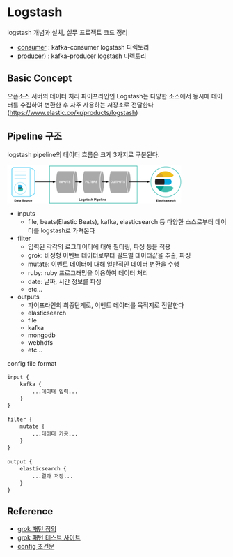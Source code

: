 # Logstash

logstash 개념과 설치, 실무 프로젝트 코드 정리

- [consumer](logstash_basic/consumer) : kafka-consumer logstash 디렉토리
- [producer](logstash_basic/producer)) : kafka-producer logstash 디렉토리

## Basic Concept

오픈소스 서버의 데이터 처리 파이프라인인 Logstash는 다양한 소스에서 
동시에 데이터를 수집하여 변환한 후 자주 사용하는 저장소로 전달한다 (https://www.elastic.co/kr/products/logstash)

## Pipeline 구조

logstash pipeline의 데이터 흐름은 크게 3가지로 구분된다.

<img src="img/basic_logstash_pipeline.png" alt="basic_logstash_pipeline" style="width: 400px;" align="middle"/>

- inputs
    - file, beats(Elastic Beats), kafka, elasticsearch 등 다양한 소스로부터 데이터를 
    logstash로 가져온다
- filter
    - 입력된 각각의 로그데이터에 대해 필터링, 파싱 등을 적용
    - grok: 비정형 이벤트 데이터로부터 필드별 데이터값을 추출, 파싱
    - mutate: 이벤트 데이터에 대해 일반적인 데이터 변환을 수행
    - ruby: ruby 프로그래밍을 이용하여 데이터 처리
    - date: 날짜, 시간 정보를 파싱
    - etc...
- outputs
    - 파이프라인의 최종단계로, 이벤트 데이터를 목적지로 전달한다
    - elasticsearch
    - file
    - kafka
    - mongodb
    - webhdfs
    - etc...


config file format




    input {
        kafka {
            ...데이터 입력...
        }
    }
    
    filter {
        mutate {
            ...데이터 가공...
        }
    }
    
    output {
        elasticsearch {
            ...결과 저장...
        }    
    }



## Reference

- [grok 패턴 정의](https://streamsets.com/documentation/datacollector/latest/help/datacollector/UserGuide/Apx-GrokPatterns/GrokPatterns_title.html#concept_chv_vmj_wr)
- [grok 패턴 테스트 사이트](https://grokconstructor.appspot.com/do/match#result)
- [config 조건문](https://www.elastic.co/guide/en/logstash/current/event-dependent-configuration.html)

